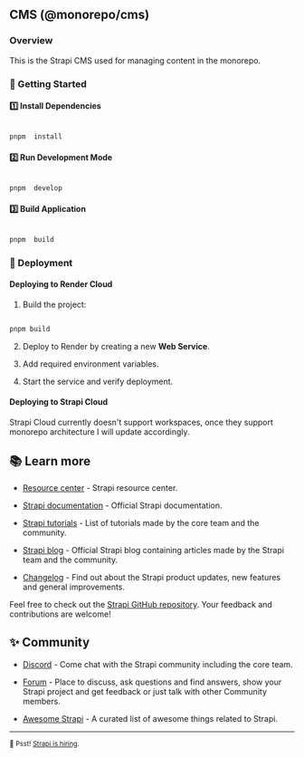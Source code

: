 
## CMS (@monorepo/cms)

  

### Overview

This is the Strapi CMS used for managing content in the monorepo.

  

### 🚀 Getting Started

  

#### 1️⃣ Install Dependencies

```sh

pnpm  install

```

  

#### 2️⃣ Run Development Mode

```sh

pnpm  develop

```

  

#### 3️⃣ Build Application

```sh

pnpm  build

```

  

### 🔧 Deployment

#### Deploying to Render Cloud

1. Build the project:

```sh

pnpm build

```

2. Deploy to Render by creating a new **Web Service**.

3. Add required environment variables.

4. Start the service and verify deployment.

  
  

#### Deploying to Strapi Cloud

Strapi Cloud currently doesn't support workspaces, once they support monorepo architecture I will update accordingly.

  

## 📚 Learn more

  

- [Resource center](https://strapi.io/resource-center) - Strapi resource center.

- [Strapi documentation](https://docs.strapi.io) - Official Strapi documentation.

- [Strapi tutorials](https://strapi.io/tutorials) - List of tutorials made by the core team and the community.

- [Strapi blog](https://strapi.io/blog) - Official Strapi blog containing articles made by the Strapi team and the community.

- [Changelog](https://strapi.io/changelog) - Find out about the Strapi product updates, new features and general improvements.

  

Feel free to check out the [Strapi GitHub repository](https://github.com/strapi/strapi). Your feedback and contributions are welcome!

  

## ✨ Community

  

- [Discord](https://discord.strapi.io) - Come chat with the Strapi community including the core team.

- [Forum](https://forum.strapi.io/) - Place to discuss, ask questions and find answers, show your Strapi project and get feedback or just talk with other Community members.

- [Awesome Strapi](https://github.com/strapi/awesome-strapi) - A curated list of awesome things related to Strapi.

  

---

  

<sub>🤫 Psst! [Strapi is hiring](https://strapi.io/careers).</sub>
